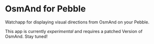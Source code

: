# OsmAnd for Pebble

Watchapp for displaying visual directions from OsmAnd on your Pebble.

This app is currently *experimental* and requires a patched Version of OsmAnd. Stay tuned!
